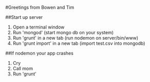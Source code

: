 #Greetings from Bowen and Tim

##Start up server
1. Open a terminal window
2. Run 'mongod' (start mongo db on your system)
3. Run 'grunt' in a new tab (run nodemon on server/bin/www)
4. Run 'grunt import' in a new tab (import test.csv into mongodb)

##If nodemon your app crashes
1. Cry
2. Call mom
3. Run 'grunt'